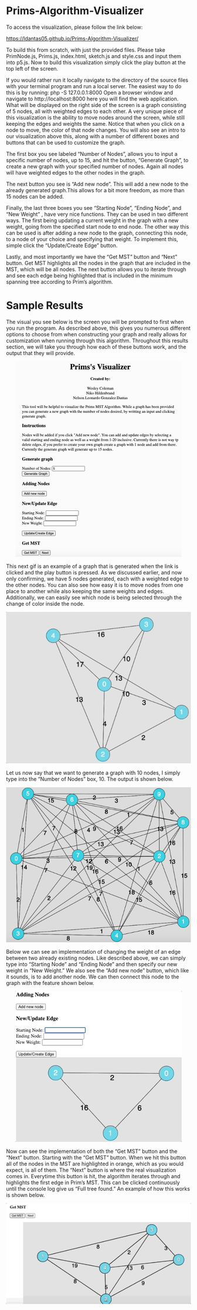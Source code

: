 # Prims-Algorithm-Visualizer
To access the visualization, please follow the link below:

https://ldantas05.github.io/Prims-Algorithm-Visualizer/

To build this from scratch, with just the provided files. Please take PrimNode.js, Prims.js, index.html, sketch.js and style.css and input them into p5.js. Now to build this visualization simply click the play button at the top left of the screen. 

If you would rather run it locally navigate to the directory of the source files with your terminal program and run a local server. The easiest way to do this is by running: 
php -S 127.0.0.1:8000 
Open a browser window and navigate to http://localhost:8000 here you will find the web application.
What will be displayed on the right side of the screen is a graph consisting of 5 nodes, all with weighted edges to each other. A very unique piece of this visualization is the ability  to move nodes around the screen, while still keeping the edges and weights the same.  Notice that when you click on a node to move, the color of that node changes. You will also see an intro to our visualization above this, along with a number of different boxes and buttons that can be used to customize the graph. 

The first box you see labeled “Number of Nodes”, allows you to input a specific number of nodes, up to 15, and hit the button, “Generate Graph”, to create a new graph with your specified number of nodes. Again all nodes will have weighted edges to the other nodes in the graph.

The next button you see is “Add new node”. This will add a new node to the already generated graph.This allows for a bit more freedom, as more than 15 nodes can be added. 

Finally, the last three boxes you see “Starting Node”, “Ending Node”, and “New Weight” , have very nice functions. They can be used in two different ways. The first being updating a current weight in the graph with a new weight, going from the specified start node to end node. The other way this can be used is after adding a new node to the graph, connecting this node, to a node of your choice and specifying that weight. To implement this, simple click the “Update/Create Edge” button.

Lastly, and most importantly we have the “Get MST” button and “Next” button. Get MST highlights all the nodes in the graph that are included in the MST, which will be all nodes. The next button allows you to iterate through and see each edge being highlighted that is included in the minimum spanning tree according to Prim’s algorithm. 

# Sample Results
The visual you see below is the screen you will be prompted to first when you run the program. As described above, this gives you numerous different options to choose from when constructing your graph and really allows for customization when running through this algorithm. Throughout this results section, we will take you through how each of these buttons work, and the output that they will provide. 

<p align="center" width="100%">
    <img max_width="100%" src="imgfolder/image1.png">
</p>

This next gif is an example of a graph that is generated when the link is clicked
and the play button is pressed. As we discussed earlier, and now only confirming, we have 5 nodes generated, each with a weighted edge to the other nodes. You can also see how easy it is to move nodes from one place to another while also keeping the same weights and edges. Additionally, we can easily see which node is being selected through the change of color inside the node.

<p align="center" width="100%">
    <img max_width="100%" src="imgfolder/image3.gif">
</p>


Let us now say that we want to generate a graph with 10 nodes, I simply type into the “Number of Nodes” box, 10. The output is shown below.

<p align="center" width="100%">
    <img max_width="100%" src="imgfolder/image4.png">
</p>

Below we can see an implementation of changing the weight of an edge between two already existing nodes. Like described above, we can simply type into “Starting Node” and “Ending Node” and then specify our new weight in “New Weight.” We also see the “Add new node” button, which like it sounds, is to add another node. We can then connect this node to the graph with the feature shown below. 

<p align="center" width="100%">
    <img max_width="100%" src="imgfolder/image2.gif">
</p>

Now can see the implementation of both the “Get MST” button and the “Next” button. Starting with the “Get MST” button. When we hit this button all of the nodes in the MST are highlighted in orange, which as you would expect, is all of them. The “Next” button is where the real visualization comes in. Everytime this button is hit, the algorithm iterates through and highlights the first edge in Prim’s MST. This can be clicked continuously until the console log give us “Full tree found.” An example of how this works is shown below.

<p align="center" width="100%">
    <img max_width="100%" src="imgfolder/image5.gif">
</p>

</br>
